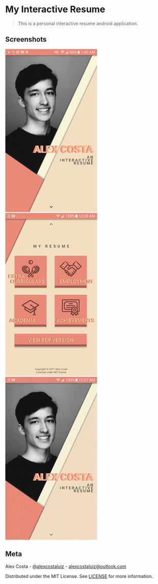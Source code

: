 # My Interactive Resume
> This is a personal interactive resume android application.

## Screenshots
![](small2.png) ![](small3.png) ![](resume_small.gif)

## Meta

Alex Costa - [@alexcostaluiz](https://twitter.com/alexcostaluiz) - alexcostaluiz@outlook.com

Distributed under the MIT License. See [LICENSE](https://github.com/alexcostaluiz/MyInteractiveResume/blob/master/LICENSE) for more information.
